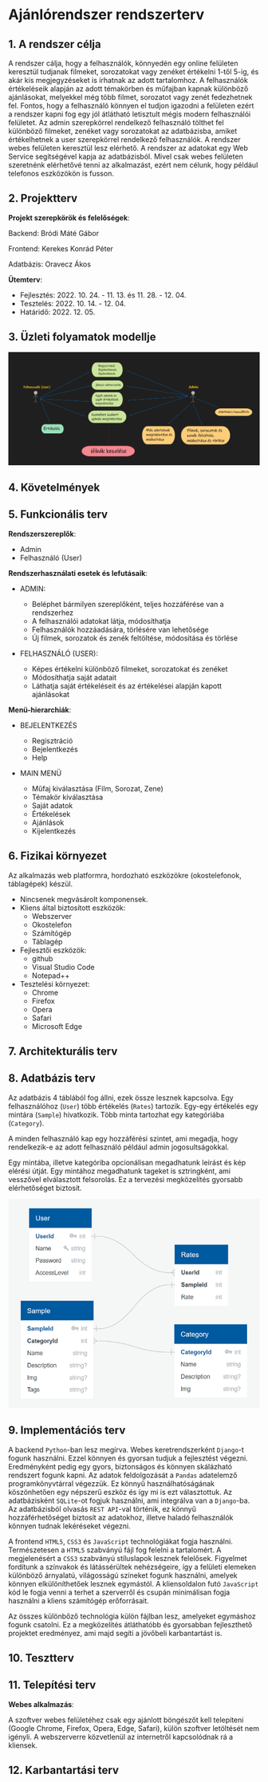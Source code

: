 # Ajánlórendszer rendszerterv

## 1. A rendszer célja

A rendszer cálja, hogy a  felhasználók, könnyedén egy online felületen keresztül tudjanak filmeket, sorozatokat vagy zenéket értékelni 1-től 5-ig, és akár kis megjegyzéseket is írhatnak az adott tartalomhoz. A felhasználók értékeléseik alapján az adott témakörben és műfajban kapnak különböző ajánlásokat, melyekkel még több filmet, sorozatot vagy zenét fedezhetnek fel. Fontos, hogy a felhasználó könnyen el tudjon igazodni a felületen ezért a rendszer kapni fog egy jól átlátható letisztult mégis modern felhasználói felületet. Az admin szerepkörrel rendelkező felhasználó tölthet fel különböző filmeket, zenéket vagy sorozatokat az adatbázisba, amiket értékelhetnek a user szerepkörrel rendelkező felhasználók. A rendszer webes felületen keresztül lesz elérhető. A rendszer az adatokat egy Web Service segítségével kapja az adatbázisból. Mivel csak webes felületen szeretnénk elérhetővé tenni az alkalmazást, ezért nem célunk, hogy például telefonos eszközökön is fusson.

## 2. Projektterv

**Projekt szerepkörök és felelőségek**:

Backend: Bródi Máté Gábor

Frontend: Kerekes Konrád Péter

Adatbázis: Oravecz Ákos

**Ütemterv**:

 * Fejlesztés: 2022. 10. 24. - 11. 13. és 11. 28. - 12. 04.
 * Tesztelés: 2022. 10. 14. - 12. 04.
 * Határidő: 2022. 12. 05.


## 3. Üzleti folyamatok modellje

![Üzleti folyamatok modellje](/Doc/imgs/uzfoly_modell.png)

## 4. Követelmények


## 5. Funkcionális terv

**Rendszerszereplők**:
- Admin
- Felhasználó (User)

**Rendszerhasználati esetek és lefutásaik**:
- ADMIN:

    - Beléphet bármilyen szereplőként, teljes hozzáférése van a rendszerhez
    - A felhasználói adatokat látja, módosíthatja
    - Felhasználók hozzáadására, törlésére van lehetősége
    - Új filmek, sorozatok és zenék feltöltése, módosítása és törlése

- FELHASZNÁLÓ (USER):

    - Képes értékelni különböző filmeket, sorozatokat és zenéket
    - Módosíthatja saját adatait
    - Láthatja saját értékeléseit és az értékelései alapján kapott ajánlásokat

**Menü-hierarchiák**:
- BEJELENTKEZÉS

    - Regisztráció
    - Bejelentkezés
    - Help

- MAIN MENÜ

    - Műfaj kiválasztása (Film, Sorozat, Zene)
    - Témakör kiválasztása
    - Saját adatok
    - Értékelések
    - Ajánlások
    - Kijelentkezés

## 6. Fizikai környezet

Az alkalmazás web platformra, hordozható eszközökre (okostelefonok, táblagépek) készül.
- Nincsenek megvásárolt komponensek.
- Kliens által biztosított eszközök:
    - Webszerver
    - Okostelefon
    - Számítógép
    - Táblagép
- Fejlesztői eszközök:
    - github
    - Visual Studio Code
    - Notepad++
- Tesztelési környezet:
    - Chrome
    - Firefox
    - Opera
    - Safari
    - Microsoft Edge

## 7. Architekturális terv


## 8. Adatbázis terv

Az adatbázis 4 táblából fog állni, ezek össze lesznek kapcsolva. Egy felhasználóhoz (`User`) több értékelés (`Rates`) tartozik. Egy-egy értékelés egy mintára (`Sample`) hivatkozik. Több minta tartozhat egy kategóriába (`Category`).

A minden felhasználó kap egy hozzáférési szintet, ami megadja, hogy rendelkezik-e az adott felhasználó például admin jogosultságokkal.

Egy mintába, illetve kategóriba opcionálisan megadhatunk leírást és kép elérési útját. Egy mintához megadhatunk tageket is sztringként, ami vesszővel elválasztott felsorolás. Ez a tervezési megközelítés gyorsabb elérhetőséget biztosít.

![Adatbázis terv](/Doc/imgs/adatbazis.png)

## 9. Implementációs terv

A backend `Python`-ban lesz megírva. Webes keretrendszerként `Django`-t fogunk használni. Ezzel könnyen és gyorsan tudjuk a fejlesztést végezni. Eredményként pedig egy gyors, biztonságos és könnyen skálázható rendszert fogunk kapni. Az adatok feldolgozását a `Pandas` adatelemző programkönyvtárral végezzük. Ez könnyű használhatóságának köszönhetően egy népszerű eszköz és így mi is ezt választottuk. Az adatbázisként `SQLite`-ot fogjuk használni, ami integrálva van a `Django`-ba. Az adatbázisból olvasás `REST API`-val történik, ez könnyű hozzáférhetőséget biztosít az adatokhoz, illetve haladó felhasználók könnyen tudnak lekéréseket végezni.

A frontend `HTML5`, `CSS3` és `JavaScript` technológiákat fogja használni. Természetesen a `HTML5` szabványú fájl fog felelni a tartalomért. A megjelenésért a `CSS3` szabványú stíluslapok lesznek felelősek. Figyelmet fordítunk a színvakok és látássérültek nehézségeire, így a felületi elemeken különböző árnyalatú, világosságú színeket fogunk használni, amelyek könnyen elkülöníthetőek lesznek egymástól. A kliensoldalon futó `JavaScript` kód le fogja venni a terhet a szerverről és csupán minimálisan fogja használni a kliens számítógép erőforrásait.

Az összes különbőző technológia külön fájlban lesz, amelyeket egymáshoz fogunk csatolni. Ez a megközelítés átláthatóbb és gyorsabban fejleszthető projektet eredményez, ami majd segíti a jövőbeli karbantartást is.

## 10. Tesztterv


## 11. Telepítési terv

**Webes alkalmazás**:

A szoftver webes felületéhez csak egy ajánlott böngészőt kell telepíteni (Google Chrome, Firefox, Opera, Edge, Safari), külön szoftver letöltését nem igényli. A webszerverre közvetlenül az internetről kapcsolódnak rá a kliensek.

## 12. Karbantartási terv

